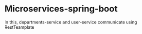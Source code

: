 # Microservices-spring-boot
In this, departments-service and user-service communicate using RestTeamplate
